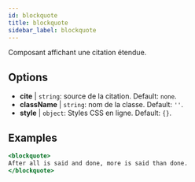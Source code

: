 ```yaml
---
id: blockquote
title: blockquote
sidebar_label: blockquote
---
```


Composant affichant une citation étendue.

## Options

* __cite__ | `string`: source de la citation. Default: `none`.
* __className__ | `string`: nom de la classe. Default: `''`.
* __style__ | `object`: Styles CSS en ligne. Default: `{}`.


## Examples

```jsx live
<blockquote>
After all is said and done, more is said than done.
</blockquote>
```


